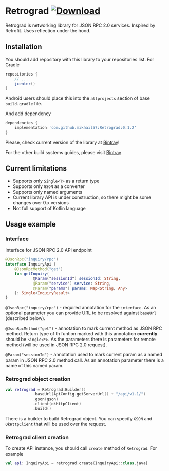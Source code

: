 # Retrograd [ ![Download](https://api.bintray.com/packages/retrograd/Retrograd/retrograd/images/download.svg) ](https://bintray.com/retrograd/Retrograd/retrograd/_latestVersion)
Retrograd is networking library for JSON RPC 2.0 services. Inspired by Retrofit. Uses reflection under the hood.

## Installation
You should add repository with this library to your repositories list. For Gradle
```groovy
repositories {
    // ...
    jcenter()
}
```
Android users should place this into the `allprojects` section of base `build.gradle` file.

And add dependency
```groovy
dependencies {
    implementation 'com.github.mikhail57:Retrograd:0.1.2'
}
```
Please, check current version of the library at [Bintray](https://bintray.com/retrograd/Retrograd/retrograd)!

For the other build systems guides, please visit [Bintray](https://bintray.com/retrograd/Retrograd/retrograd)

## Current limitations
- Supports only `Single<T>` as a return type
- Supports only `GSON` as a converter
- Supports only named arguments
- Current library API is under construction, so there might be some changes over 0.x versions
- Not full support of Kotlin language

## Usage example
### Interface
Interface for JSON RPC 2.0 API endpoint
```kotlin
@JsonRpc("inquiry/rpc")
interface InquiryApi {
    @JsonRpcMethod("get")
    fun getInquiry(
            @Param("sessionId") sessionId: String,
            @Param("service") service: String,
            @Param("params") params: Map<String, Any>
    ): Single<InquiryResult>
}
```

`@JsonRpc("inquiry/rpc")` - required annotation for the `interface`. As an optional parameter you can provide URL to be 
resolved against `baseUrl` (described below).

`@JsonRpcMethod("get")` - annotation to mark current method as JSON RPC method. Return type of th funtion marked with 
this annotation **currently** should be `Single<*>`. As the parameters there is parameters for remote method (will be
used in JSON RPC 2.0 request).

`@Param("sessionId")` - annotation used to mark current param as a named param in JSON RPC 2.0 method call.
As an annotation parameter there is a name of this named param.

### Retrograd object creation
```kotlin
val retrograd = Retrograd.Builder()
            .baseUrl(ApiConfig.getServerUrl() + "/api/v1.1/")
            .gson(gson)
            .client(okHttpClient)
            .build()
```
There is a builder to build Retrograd object. You can specify `GSON` and `OkHttpClient` that will be used over the request.

### Retrograd client creation
To create API instance, you should call `create` method of `Retrograd`. For example
```kotlin
val api: InquiryApi = retrograd.create(InquiryApi::class.java)
```
